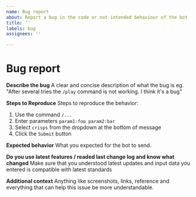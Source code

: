 ```yaml
---
name: Bug report
about: Report a bug in the code or not intended behaviour of the bot
title: ''
labels: bug
assignees: ''

---
```


# Bug report
**Describe the bug**
A clear and concise description of what the bug is eg. "After several tries the `/play` command is not working. I think it's a bug"

**Steps to Reproduce**
Steps to reproduce the behavior:
1. Use the command `/...`
2. Enter parameters `param1:foo param2:bar`
3. Select `crisps` from the dropdown at the bottom of message
4. Click the `Submit` button

**Expected behavior**
What you expected for the bot to send.

**Do you use latest features / readed last change log and know what changed**
Make sure that you understood latest updates and input data you entered is compatible with latest standards

**Additional context**
Anything like screenshots, links, reference and everything that can help this issue be more understandable. 
